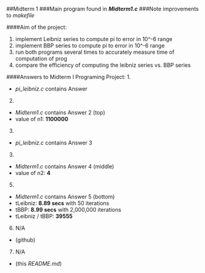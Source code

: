##Midterm 1
###Main program found in **_Midterm1.c_**
###Note improvements to *makefile*

####Aim of the project:
1. implement Leibniz series to compute pi to error in 10^-6 range
1. implement BBP series to compute pi to error in 10^-6 range
1. run both programs several times to accurately measure time of computation of prog
1. compare the efficiency of computing the leibniz series vs. BBP series  

####Answers to Midterm I Programing Project:
1. 
  * *pi_leibniz.c* contains Answer
2. 
  * *Midterm1.c* contains Answer 2 (top)
  * value of n1: **1100000**
3. 
  * *pi_leibniz.c* contains Answer 3
3. 
  * *Midterm1.c* contains Answer 4 (middle)
  * value of n2: **4**
5. 
  * *Midterm1.c* contains Answer 5 (bottom)
  * tLeibniz: **8.89 secs** with 50 iterations
  * tBBP: **8.99 secs** with 2,000,000 iterations
  * tLeibniz / tBBP: **39555**
6. N/A
  * (github)
7. N/A
  * (this *README.md*)

